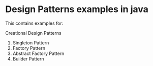 # Design Patterns examples in java
This contains examples for:

Creational Design Patterns
  1. Singleton Pattern
  2. Factory Pattern
  3. Abstract Factory Pattern
  4. Builder Pattern
